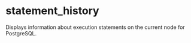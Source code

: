 # statement_history
Displays information about execution statements on the current node for PostgreSQL. 
